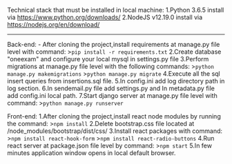 Technical stack that must be installed in local machine:
	1.Python 3.6.5 install via https://www.python.org/downloads/
	2.NodeJS v12.19.0 install via https://nodejs.org/en/download/

***

Back-end:
	- After cloning the project,install requirements at manage.py file level with command:
		>`pip install -r requirements.txt`
	2.Create database "oneexam" and configure your local mysql in settings.py file
	3.Perform migrations at manage.py file level with the following commands:
		>`python manage.py makemigrations`
		>`python manage.py migrate`
	4.Execute all the sql insert queries from insertions.sql file.
	5.In config.ini add log directory path in log section.
	6.In sendemail.py file add settings.py and In metadata.py file add config.ini local path.
	7.Start django server at manage.py file level with command:
		>`python manage.py runserver`

Front-end:
	1.After cloning the project,install react node modules by running the command: 
		>`npm install`
	2.Delete bootstrap.css file located at /node_modules/bootstrap/dist/css/
	3.Install react packages with command:
		>`npm install react-hook-form`
		>`npm install react-radio-buttons`
	4.Run react server at package.json file level by command:
		>`npm start`
	5.In few minutes application window opens in local default browser.


